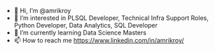- 👋 Hi, I’m @amrikroy
- 👀 I’m interested in PLSQL Developer, Technical Infra Support Roles, Python Developer, Data Analytics, SQL Developer
- 🌱 I’m currently learning Data Science Masters
- 📫 How to reach me https://www.linkedin.com/in/amrikroy/

<!---
amrikroy/amrikroy is a ✨ special ✨ repository because its `README.md` (this file) appears on your GitHub profile.
You can click the Preview link to take a look at your changes.
--->

